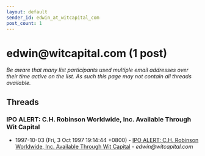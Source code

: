 ```yaml
---
layout: default
sender_id: edwin_at_witcapital_com
post_count: 1
---
```


# edwin<span>@</span>witcapital.com (1 post)

_Be aware that many list participants used multiple email addresses over their time active on the list. As such this page may not contain all threads available._

## Threads

### IPO ALERT:  C.H. Robinson Worldwide, Inc. Available Through Wit Capital
+ 1997-10-03 (Fri, 3 Oct 1997 19:14:44 +0800) - [IPO ALERT:  C.H. Robinson Worldwide, Inc. Available Through Wit Capital](/archive/1997/10/1631dc1b59d2161ca6cc5d0037bf8d9f1e740ef5ca5c99262f30afb44a961678) - _edwin@witcapital.com_

